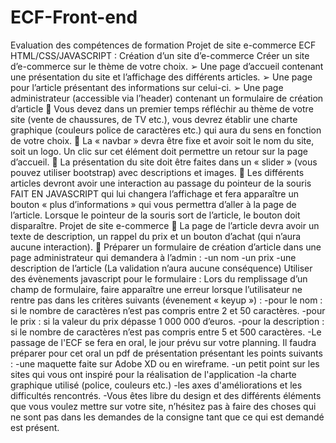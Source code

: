 # ECF-Front-end
Evaluation des compétences de formation 
Projet de site e-commerce
ECF HTML/CSS/JAVASCRIPT :
Création d’un site d’e-commerce
Créer un site d’e-commerce sur le thème de votre choix.
➢ Une page d’accueil contenant une présentation du site et l’affichage 
des différents articles.
➢ Une page pour l’article présentant des informations sur celui-ci.
➢ Une page administrateur (accessible via l’header) contenant un 
formulaire de création d’article
 Vous devez dans un premier temps réfléchir au thème de votre site 
(vente de chaussures, de TV etc.), vous devrez établir une charte 
graphique (couleurs police de caractères etc.) qui aura du sens en 
fonction de votre choix.
 La « navbar » devra être fixe et avoir soit le nom du site, soit un logo.
Un clic sur cet élément doit permettre un retour sur la page d’accueil.
 La présentation du site doit être faites dans un « slider » (vous pouvez 
utiliser bootstrap) avec descriptions et images.
 Les différents articles devront avoir une interaction au passage du 
pointeur de la souris FAIT EN JAVASCRIPT qui lui changera l’affichage et 
fera apparaître un bouton « plus d’informations » qui vous permettra 
d’aller à la page de l’article.
Lorsque le pointeur de la souris sort de l’article, le bouton doit 
disparaître.
Projet de site e-commerce
 La page de l’article devra avoir un texte de description, un rappel du 
prix et un bouton d’achat (qui n’aura aucune interaction).
 Préparer un formulaire de création d’article dans une page 
administrateur qui demandera à l’admin :
-un nom
-un prix
-une description de l’article
(La validation n’aura aucune conséquence)
Utiliser des évènements javascript pour le formulaire :
Lors du remplissage d’un champ de formulaire, faire apparaître une erreur 
lorsque l’utilisateur ne rentre pas dans les critères suivants (évenement 
« keyup ») :
-pour le nom : si le nombre de caractères n’est pas compris entre 2 et 
50 caractères.
-pour le prix : si la valeur du prix dépasse 1 000 000 d’euros.
-pour la description : si le nombre de caractères n’est pas compris entre 
5 et 500 caractères.
-Le passage de l'ECF se fera en oral, le jour prévu sur votre planning. Il faudra 
préparer pour cet oral un pdf de présentation présentant les points suivants : 
-une maquette faite sur Adobe XD ou en wireframe. 
-un petit point sur les sites qui vous ont inspiré pour la réalisation de 
l'application 
-la charte graphique utilisé (police, couleurs etc.) 
-les axes d'améliorations et les difficultés rencontrés.
-Vous êtes libre du design et des différents éléments que vous voulez mettre sur 
votre site, n’hésitez pas à faire des choses qui ne sont pas dans les demandes de 
la consigne tant que ce qui est demandé est présent.